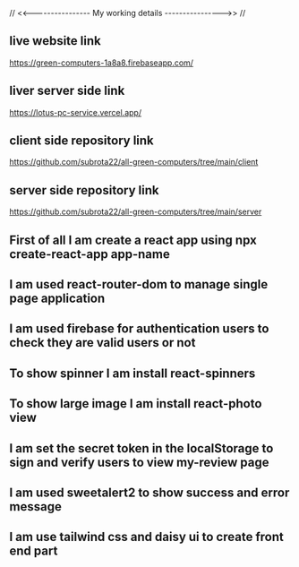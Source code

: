 

// <<----------------  My working details ---------------->> //

## live website link

https://green-computers-1a8a8.firebaseapp.com/

## liver server side link

https://lotus-pc-service.vercel.app/

## client side repository link

https://github.com/subrota22/all-green-computers/tree/main/client

## server side repository link

https://github.com/subrota22/all-green-computers/tree/main/server
## First of all I am create a react app using npx create-react-app app-name
## I am used react-router-dom to manage single page application 
## I am used firebase for authentication users to check they are valid users or not
## To show spinner I am install react-spinners 
## To show large image I am install react-photo view 
## I am set the secret token in the localStorage to sign and verify users to view my-review page
## I am used sweetalert2 to show success and error message 
## I am use tailwind css and daisy ui to create front end part 




